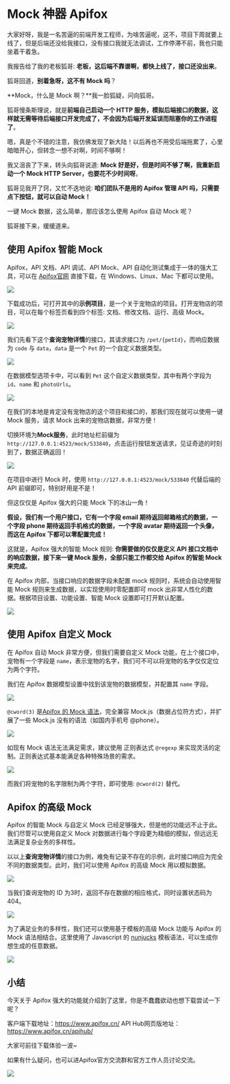 # Mock 神器 Apifox

大家好呀，我是一名苦逼的前端开发工程师，为啥苦逼呢，这不，项目下周就要上线了，但是后端还没给我接口，没有接口我就无法调试，工作停滞不前，我也只能坐着干着急。

我报告给了我的老板狐哥: **老板，这后端不靠谱啊，都快上线了，接口还没出来**。

狐哥回道，**别着急呀，这不有 Mock 吗**？

**Mock，什么是 Mock 啊？**我一脸狐疑，问向狐哥。

狐哥慢条斯理说，就是**前端自己启动一个 HTTP 服务，模拟后端接口的数据，这样就无需等待后端接口开发完成了，不会因为后端开发延误而阻塞你的工作进程了**。

嗯，真是个不错的注意，我仿佛发现了新大陆！以后再也不用受后端拖累了，心里暗暗开心，但转念一想不对啊，时间不够啊！

我又沮丧了下来，转头向狐哥说道: **Mock 好是好，但是时间不够了啊，我重新启动一个 Mock HTTP Server，也要花不少时间呀**。

狐哥见我开了窍，又忙不迭地说: **咱们团队不是用的 Apifox 管理 API 吗，只需要点下按钮，就可以自动 Mock！**

一键 Mock 数据，这么简单，那应该怎么使用 Apifox 自动 Mock 呢？

狐哥接下来，缓缓道来。

## 使用 Apifox 智能 Mock

Apifox，API 文档、API 调试、API Mock、API 自动化测试集成于一体的强大工具，可以在 [Apifox官网](https://www.apifox.cn/?utm_source=shanyue-question) 直接下载，在 Windows、Linux、Mac 下都可以使用。

![](https://files.mdnice.com/user/5840/2dea171d-ab32-42c2-89a9-ddac0993a046.png)

下载成功后，可打开其中的**示例项目**，是一个关于宠物店的项目。打开宠物店的项目，可以在每个标签页看到四个标签: 文档、修改文档、运行、高级 Mock。

![](https://files.mdnice.com/user/5840/f9276d5a-59e4-4afb-ae44-3c33c80ca565.png)

我们先看下这个**查询宠物详情**的接口，其请求接口为 `/pet/{petId}`，而响应数据为 `code` 与 `data`，`data` 是一个 `Pet` 的一个自定义数据类型。

![](https://files.mdnice.com/user/5840/7c0c7ba9-37cd-4052-b98a-bbed63258993.png)

在数据模型选项卡中，可以看到 `Pet` 这个自定义数据类型，其中有两个字段为 `id`、`name` 和 `photoUrls`。

![](https://files.mdnice.com/user/5840/ff4c39ab-c0e7-4770-93c1-e66cd383971e.png)

在我们的本地是肯定没有宠物店的这个项目和接口的，那我们现在就可以使用一键 Mock 服务，请求 Mock 出来的宠物店数据，非常方便！

切换环境为**Mock服务**，此时地址栏前缀为 `http://127.0.0.1:4523/mock/533840`，点击运行按钮发送请求，见证奇迹的时刻到了，数据正确返回！

![](https://files.mdnice.com/user/5840/68e12984-e582-44e0-8b8b-e48a466bf412.png)

在项目中进行 Mock 时，使用 `http://127.0.0.1:4523/mock/533840` 代替后端的 API 前缀即可，特别好用是不是！

但这仅仅是 Apifox 强大的只能 Mock 下的冰山一角！

**假设，我们有一个用户接口，它有一个字段 email 期待返回邮箱格式的数据，一个字段 phone 期待返回手机格式的数据，一个字段 avatar 期待返回一个头像，而这在 Apifox 下都可以零配置完成！**

这就是，Apifox 强大的智能 Mock 规则: **你需要做的仅仅是定义 API 接口文档中的响应数据，接下来一键 Mock 服务，全部只能工作都交给 Apifox 的智能 Mock 来完成**。

在 Apifox 内部，当接口响应的数据字段未配置 mock 规则时，系统会自动使用智能 Mock 规则来生成数据，以实现使用时零配置即可 mock 出非常人性化的数据。根据项目设置、功能设置、智能 Mock 设置即可打开默认配置。

![](https://files.mdnice.com/user/5840/7a2aa8ec-5b09-4dc1-a38b-9b1b0964ca76.png)


## 使用 Apifox 自定义 Mock

在 Apifox 自动 Mock 非常方便，但我们需要自定义 Mock 功能，在上个接口中，宠物有一个字段是 `name`，表示宠物的名字，我们可不可以将宠物的名字仅仅定位为两个字符。

我们在 Apifox 数据模型设置中找到该宠物的数据模型，并配置其 `name` 字段。

![](https://files.mdnice.com/user/5840/adbe46af-c005-4d85-b0fb-c4eed92ade8e.png)

`@cword(3)` 是[Apifox 的 Mock 语法](https://www.apifox.cn/help/app/mock/mock-rules/)，完全兼容 Mock.js（数据占位符方式），并扩展了一些 Mock.js 没有的语法（如国内手机号 @phone）。

![](https://files.mdnice.com/user/5840/69d8e813-62c2-4f11-80be-431b77216584.png)

如现有 Mock 语法无法满足需求，建议使用 正则表达式 `@regexp` 来实现灵活的定制。正则表达式基本能满足各种特殊场景的需求。

![](https://files.mdnice.com/user/5840/90098d40-a7f8-4a08-8872-f3238bd35cd8.png)

而我们将宠物的名字限制为两个字符，即可使用: `@cword(2)` 替代。

## Apifox 的高级 Mock

Apifox 的智能 Mock 与自定义 Mock 已经足够强大，但是他的功能远不止于此。我们尽管可以使用自定义 Mock 对数据进行每个字段更为精细的模拟，但远远无法满足复杂业务的多样性。

以以上**查询宠物详情**的接口为例，难免有记录不存在的示例，此时接口响应为完全不同的数据类型。此时，我们可以使用 Apifox 的高级 Mock 用以模拟数据。

![](https://files.mdnice.com/user/5840/e694b02c-ef90-4aa4-9d0e-1ef89d9d9caa.png)

当我们查询宠物的 ID 为3时，返回不存在数据的相应格式，同时设置状态码为 404。

![](https://files.mdnice.com/user/5840/f8bc471d-ec66-4ba5-adf6-9844036a5b83.png)

为了满足业务的多样性，我们还可以使用基于模板的高级 Mock 功能与 Apifox 的 Mock 语法相结合。这里使用了 Javascript 的 [nunjucks](https://github.com/mozilla/nunjucks) 模板语法，可以生成你想生成的任意数据。

![](https://files.mdnice.com/user/5840/d3759afb-8586-4c42-82f0-f7f5be4d44dc.png)


## 小结

今天关于 Apifox 强大的功能就介绍到了这里，你是不蠢蠢欲动也想下载尝试一下呢？

客户端下载地址：https://www.apifox.cn/
API Hub网页版地址：https://www.apifox.cn/apihub/

大家可前往下载体验一波~

如果有什么疑问，也可以进Apifox官方交流群和官方工作人员讨论交流。

![](https://mmbiz.qpic.cn/mmbiz_png/nRXib819UwN10LkP959TE1FKNEC1nw0wBdw2ZWQLr2M1Lq3WHP4VzMMvzaJGvpCIXp9qEtPbDqhttFC9HgwHE0g/640?wx_fmt=png&wxfrom=5&wx_lazy=1&wx_co=1)
